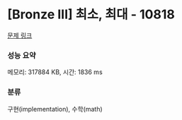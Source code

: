 # [Bronze III] 최소, 최대 - 10818 

[문제 링크](https://www.acmicpc.net/problem/10818) 

### 성능 요약

메모리: 317884 KB, 시간: 1836 ms

### 분류

구현(implementation), 수학(math)

